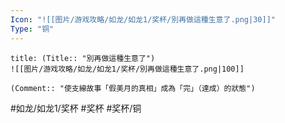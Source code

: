 ```yaml
---
Icon: "![[图片/游戏攻略/如龙/如龙1/奖杯/別再做這種生意了.png|30]]"
Type: "铜"
---
```

```ad-common-bronze-trophy
title: (Title:: "別再做這種生意了")
![[图片/游戏攻略/如龙/如龙1/奖杯/別再做這種生意了.png|100]]

(Comment:: "使支線故事「假美月的真相」成為「完」（達成）的狀態")
```

#如龙/如龙1/奖杯 #奖杯 #奖杯/铜
